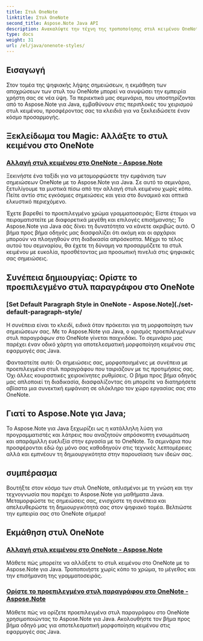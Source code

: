 ```yaml
---
title: Στυλ OneNote
linktitle: Στυλ OneNote
second_title: Aspose.Note Java API
description: Ανακαλύψτε την τέχνη της τροποποίησης στυλ κειμένου OneNote χρησιμοποιώντας το Aspose.Note για Java. Μάθετε να αλλάζετε το χρώμα, το μέγεθος και την επισήμανση της γραμματοσειράς στα βήμα προς βήμα σεμινάρια μας.
type: docs
weight: 31
url: /el/java/onenote-styles/
---
```


## Εισαγωγή

Στον τομέα της ψηφιακής λήψης σημειώσεων, η εκμάθηση των αποχρώσεων των στυλ του OneNote μπορεί να ανυψώσει την εμπειρία χρήστη σας σε νέα ύψη. Τα περιεκτικά μας σεμινάρια, που υποστηρίζονται από το Aspose.Note για Java, εμβαθύνουν στις περιπλοκές του χειρισμού στυλ κειμένου, προσφέροντας σας τα κλειδιά για να ξεκλειδώσετε έναν κόσμο προσαρμογής.

## Ξεκλείδωμα του Magic: Αλλάξτε το στυλ κειμένου στο OneNote
### [Αλλαγή στυλ κειμένου στο OneNote - Aspose.Note](./change-text-style/)

Ξεκινήστε ένα ταξίδι για να μεταμορφώσετε την εμφάνιση των σημειώσεων OneNote με το Aspose.Note για Java. Σε αυτό το σεμινάριο, ξετυλίγουμε τα μυστικά πίσω από την αλλαγή στυλ κειμένου χωρίς κόπο. Πείτε αντίο στις εγκόσμιες σημειώσεις και γεια στο δυναμικό και οπτικά ελκυστικό περιεχόμενο.

Έχετε βαρεθεί το προεπιλεγμένο χρώμα γραμματοσειράς; Είστε έτοιμοι να πειραματιστείτε με διαφορετικά μεγέθη και επιλογές επισήμανσης; Το Aspose.Note για Java σάς δίνει τη δυνατότητα να κάνετε ακριβώς αυτό. Ο βήμα προς βήμα οδηγός μας διασφαλίζει ότι ακόμη και οι αρχάριοι μπορούν να πλοηγηθούν στη διαδικασία απρόσκοπτα. Μέχρι το τέλος αυτού του σεμιναρίου, θα έχετε τη δύναμη να προσαρμόζετε τα στυλ κειμένου με ευκολία, προσθέτοντας μια προσωπική πινελιά στις ψηφιακές σας σημειώσεις.

## Συνέπεια δημιουργίας: Ορίστε το προεπιλεγμένο στυλ παραγράφου στο OneNote
### [Set Default Paragraph Style in OneNote - Aspose.Note](./set-default-paragraph-style/

Η συνέπεια είναι το κλειδί, ειδικά όταν πρόκειται για τη μορφοποίηση των σημειώσεων σας. Με το Aspose.Note για Java, ο ορισμός προεπιλεγμένων στυλ παραγράφων στο OneNote γίνεται παιχνιδάκι. Το σεμινάριο μας παρέχει έναν οδικό χάρτη για αποτελεσματική μορφοποίηση κειμένου στις εφαρμογές σας Java.

Φανταστείτε αυτό: Οι σημειώσεις σας, μορφοποιημένες με συνέπεια με προεπιλεγμένα στυλ παραγράφου που ταιριάζουν με τις προτιμήσεις σας. Όχι άλλες κουραστικές χειροκίνητες ρυθμίσεις. Ο βήμα προς βήμα οδηγός μας απλοποιεί τη διαδικασία, διασφαλίζοντας ότι μπορείτε να διατηρήσετε αβίαστα μια συνεκτική εμφάνιση σε ολόκληρο τον χώρο εργασίας σας στο OneNote.

## Γιατί το Aspose.Note για Java;
Το Aspose.Note για Java ξεχωρίζει ως η κατάλληλη λύση για προγραμματιστές και λάτρεις που αναζητούν απρόσκοπτη ενσωμάτωση και απαράμιλλη ευελιξία στην εργασία με το OneNote. Τα σεμινάρια που προσφέρονται εδώ όχι μόνο σας καθοδηγούν στις τεχνικές λεπτομέρειες αλλά και εμπνέουν τη δημιουργικότητα στην παρουσίαση των ιδεών σας.

## συμπέρασμα
Βουτήξτε στον κόσμο των στυλ OneNote, οπλισμένοι με τη γνώση και την τεχνογνωσία που παρέχει το Aspose.Note για μαθήματα Java. Μεταμορφώστε τις σημειώσεις σας, ενισχύστε τη συνέπεια και απελευθερώστε τη δημιουργικότητά σας στον ψηφιακό τομέα. Βελτιώστε την εμπειρία σας στο OneNote σήμερα!
## Εκμάθηση στυλ OneNote
### [Αλλαγή στυλ κειμένου στο OneNote - Aspose.Note](./change-text-style/)
Μάθετε πώς μπορείτε να αλλάξετε το στυλ κειμένου στο OneNote με το Aspose.Note για Java. Τροποποιήστε χωρίς κόπο το χρώμα, το μέγεθος και την επισήμανση της γραμματοσειράς.
### [Ορίστε το προεπιλεγμένο στυλ παραγράφου στο OneNote - Aspose.Note](./set-default-paragraph-style/)
Μάθετε πώς να ορίζετε προεπιλεγμένα στυλ παραγράφου στο OneNote χρησιμοποιώντας το Aspose.Note για Java. Ακολουθήστε τον βήμα προς βήμα οδηγό μας για αποτελεσματική μορφοποίηση κειμένου στις εφαρμογές σας Java.